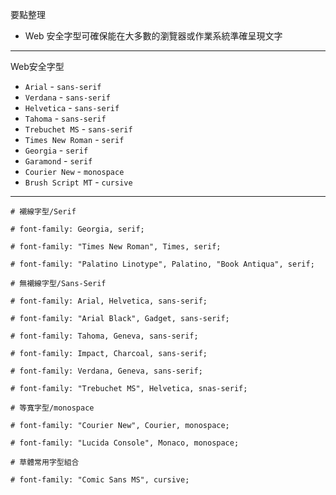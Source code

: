 要點整理
- Web 安全字型可確保能在大多數的瀏覽器或作業系統準確呈現文字

---

Web安全字型
- `Arial` - `sans-serif`
- `Verdana` - `sans-serif`
- `Helvetica` - `sans-serif`
- `Tahoma` - `sans-serif`
- `Trebuchet MS` - `sans-serif`
- `Times New Roman` - `serif`
- `Georgia` - `serif`
- `Garamond` - `serif`
- `Courier New` - `monospace`
- `Brush Script MT` - `cursive`

---

```
# 襯線字型/Serif

# font-family: Georgia, serif;

# font-family: "Times New Roman", Times, serif;

# font-family: "Palatino Linotype", Palatino, "Book Antiqua", serif;
```

```
# 無襯線字型/Sans-Serif

# font-family: Arial, Helvetica, sans-serif;

# font-family: "Arial Black", Gadget, sans-serif;

# font-family: Tahoma, Geneva, sans-serif;

# font-family: Impact, Charcoal, sans-serif;

# font-family: Verdana, Geneva, sans-serif;

# font-family: "Trebuchet MS", Helvetica, snas-serif;
```

```
# 等寬字型/monospace

# font-family: "Courier New", Courier, monospace;

# font-family: "Lucida Console", Monaco, monospace;
```

```
# 草體常用字型組合

# font-family: "Comic Sans MS", cursive;
```